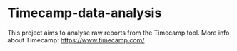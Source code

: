# Timecamp-data-analysis

This project aims to analyse raw reports from the Timecamp tool. More info about Timecamp: https://www.timecamp.com/
